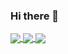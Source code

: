 ### Hi there 👋

<!--
**hirozak/hirozak** is a ✨ _special_ ✨ repository because its `README.md` (this file) appears on your GitHub profile.

Here are some ideas to get you started:

- 🔭 I’m currently working on ...
- 🌱 I’m currently learning ...
- 👯 I’m looking to collaborate on ...
- 🤔 I’m looking for help with ...
- 💬 Ask me about ...
- 📫 How to reach me: ...
- 😄 Pronouns: ...
- ⚡ Fun fact: ...
-->

<a href="https://github.com/hirozak">
  <img align="center" src="https://github-readme-stats.vercel.app/api?username=hirozak&count_private=true&show_icons=true&theme=react" />
</a>
<a href="https://github.com/hirozak">
  <img align="center" src="https://github-readme-stats.vercel.app/api/top-langs/?username=hirozak&theme=react&layout=compact" />
</a>
<a href="https://github.com/hirozak">
  <img align="center" src="https://github-readme-stats.vercel.app/api/wakatime?username=hirozak&theme=react" />
</a>
